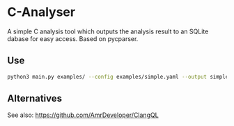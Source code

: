 
# C-Analyser

A simple C analysis tool which outputs the analysis result to an SQLite dabase for easy access. Based on pycparser.

## Use

```bash
python3 main.py examples/ --config examples/simple.yaml --output simple-index.db
```

## Alternatives

See also: https://github.com/AmrDeveloper/ClangQL
